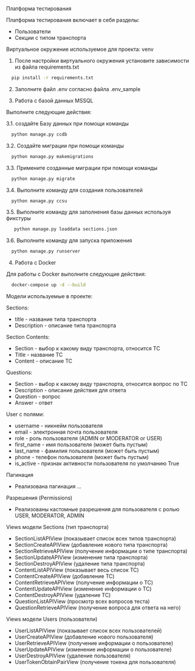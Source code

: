 Платформа тестирования

Платформа тестирования включает в себя разделы:

- Пользователи
- Секции с типом транспорта

Виртуальное окружение используемое для проекта: venv

1) После настройки виртуального окружения установите зависимости из файла requirements.txt

```bash
  pip install -r requirements.txt
```

2) Заполните файл .env согласно файла .env_sample

3) Работа с базой данных MSSQL

Выполните следующие действия:

3.1. создайте Базу данных при помощи команды

```bash
  python manage.py ccdb
```

3.2. Создайте миграции при помощи команды

```bash
  python manage.py makemigrations
```

3.3. Примените созданные миграции при помощи команды

```bash
  python manage.py migrate
```

3.4. Выполните команду для создания пользователей

```bash
  python manage.py ccsu
```

3.5. Выполните команду для заполнения базы данных используя фикстуры

```bash
   python manage.py loaddata sections.json
```

3.6. Выполните команду для запуска приложения

```bash
  python manage.py runserver
```

4) Работа с Docker

Для работы с Docker выполните следующие действия:

```bash
  docker-compose up -d --build
```

Модели используемые в проекте:

Sections:

- title - название типа транспорта
- Description - описание типа транспорта

Section Contents:

- Section - выбор к какому виду транспорта, относится ТС
- Title - название ТС
- Content - описание ТС

Questions:

- Section - выбор к какому виду транспорта, относится вопрос по ТС
- Description - описание действия для ответа
- Question - вопрос
- Answer - ответ

User с полями:

- username - никнейм пользователя
- email - электронная почта пользователя
- role - роль пользователя (ADMIN or MODERATOR or USER)
- first_name - имя пользователя (может быть пустым)
- last_name - фамилия пользователя (может быть пустым)
- phone - телефон пользователя (может быть пустым)
- is_active - признак активности пользователя по умолчанию True

Пагинация

- Реализована пагинация ...

Разрешения (Permissions)

- Реализованы кастомные разрешения для пользователя с ролью USER, MODERATOR, ADMIN

Views модели Sections (тип транспорта)

- SectionListAPIView (показывает список всех типов транспорта)
- SectionCreateAPIView (добавление нового типа транспорта)
- SectionRetrieveAPIView (получение информации о типе транспорта)
- SectionUpdateAPIView (изменение типа транспорта)
- SectionDestroyAPIView (удаление типа транспорта)
- ContentListAPIView (показывает весь список ТС)
- ContentCreateAPIView (добавление ТС)
- ContentRetrieveAPIView (получение информации о ТС)
- ContentUpdateAPIView (изменение информации о ТС)
- ContentDestroyAPIView (удаление ТС)
- QuestionListAPIView (просмотр всех вопросов теста)
- QuestionRetrieveAPIView (получение вопроса для ответа на него)

Views модели Users (пользователи)

- UserListAPIView (показывает список всех пользователей)
- UserCreateAPIView (добавление нового пользователя)
- UserRetrieveAPIView (получение информации о пользователе)
- UserUpdateAPIView (изменение информации о пользователе)
- UserDestroyAPIView (удаление пользователя)
- UserTokenObtainPairView (получение токена для пользователя)